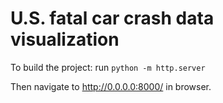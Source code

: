 # U.S. fatal car crash data visualization

To build the project: run `python -m http.server`

Then navigate to http://0.0.0.0:8000/ in browser.
